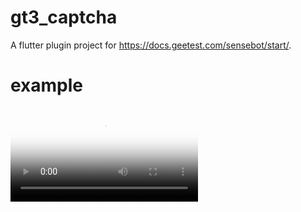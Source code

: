 # gt3_captcha

A flutter plugin project for https://docs.geetest.com/sensebot/start/.



# example

<video id="video" controls="" preload="none" poster="none">
      <source id="mov" src="https://github.com/dujj/gt3_captcha/blob/main/example.mov" type="video/mov">
</videos>